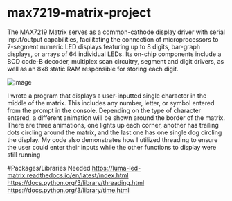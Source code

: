 # max7219-matrix-project
The MAX7219 Matrix serves as a common-cathode display driver with serial input/output
capabilities, facilitating the connection of microprocessors to 7-segment numeric LED
displays featuring up to 8 digits, bar-graph displays, or arrays of 64 individual LEDs. Its
on-chip components include a BCD code-B decoder, multiplex scan circuitry, segment
and digit drivers, as well as an 8x8 static RAM responsible for storing each digit.

![image](https://github.com/Danyoh/max7219-matrix-project/assets/56001475/57e6b739-64a2-4574-b55f-a71f62c31d7a)

I wrote a program that displays a user-inputted single character in the middle of the
matrix. This includes any number, letter, or symbol entered from the prompt in the
console. Depending on the type of character entered, a different animation will be shown
around the border of the matrix. There are three animations, one lights up each corner,
another has trailing dots circling around the matrix, and the last one has one single dog
circling the display.
My code also demonstrates how I utilized threading to ensure the user could enter their
inputs while the other functions to display were still running

#Packages/Libraries Needed
https://luma-led-matrix.readthedocs.io/en/latest/index.html
https://docs.python.org/3/library/threading.html
https://docs.python.org/3/library/time.html
